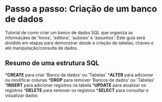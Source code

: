 # Passo a passo: Criação de um banco de dados
Tutorial de como criar um banco de dados SQL que organiza
as informaçães de 'livros', 'editora', 'autores' e 'assuntos'.
Este guia será dividido em etapas para demonstrar desde a
criação de tabelas, chaves e até manipulação/consulta de dados.

## Resumo de uma estrutura SQL
*__CREATE__ para criar 'Banco de dados' ou 'Tabelas'
*__ALTER__ para adicionar ou modificar colunas 
*__DROP__ para remover 'Bancos de dados' ou 'Tabelas'
*__INSERT__ para adicionar registros na tabela
*__UPDATE__ para atualizar os registros
*__DELETE__ para remover os registros
*__SELECT__ para consultar e visualizar dados